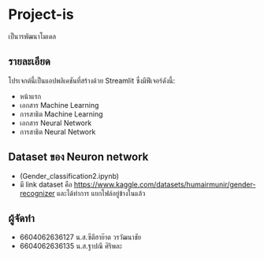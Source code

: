 # Project-is

เป็นารพัฒนาโมเดล

## รายละเอียด

โปรเจกต์นี้เป็นแอปพลิเคชันที่สร้างด้วย Streamlit ซึ่งมีฟีเจอร์ดังนี้:
- หน้าแรก
- เอกสาร Machine Learning
- การสาธิต Machine Learning
- เอกสาร Neural Network
- การสาธิต Neural Network

## Dataset ของ Neuron network 
  - (Gender_classification2.ipynb)
  - มี link dataset คือ https://www.kaggle.com/datasets/humairmunir/gender-recognizer และได้ทำการ แยกไฟล์อยู่ข้างในแล้ว

 ## ผู้จัดทำ
  - 6604062636127 น.ส.ซีตีฮาย๊าต วรวัฒนาชัย
  - 6604062636135 น.ส.ฐาปณี ศิริพละ
    
